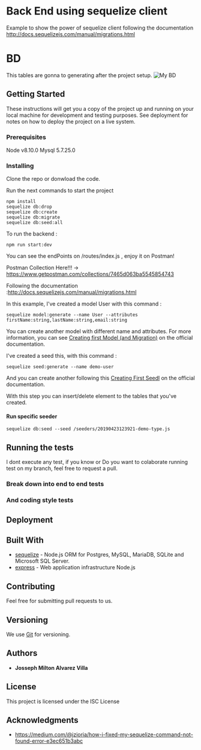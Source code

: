 # Back End using sequelize client

Example to show the power of sequelize client following the documentation http://docs.sequelizejs.com/manual/migrations.html
# BD
This tables are gonna to generating after the  project setup.
![My BD](https://user-images.githubusercontent.com/17790050/56949780-0baefe80-6b34-11e9-8850-452453240211.png)

## Getting Started

These instructions will get you a copy of the project up and running on your local machine for development and testing purposes. See deployment for notes on how to deploy the project on a live system.

### Prerequisites

Node v8.10.0
Mysql 5.7.25.0

### Installing

Clone the repo or donwload the code.

Run the next commands to start the project

```
npm install
sequelize db:drop
sequelize db:create
sequelize db:migrate
sequelize db:seed:all
```
To run the backend : 

```
npm run start:dev
```
You can see the endPoints on /routes/index.js , enjoy it on Postman!

Postman Collection Here!!! -> https://www.getpostman.com/collections/7465d063ba5545854743


Following the documentation :http://docs.sequelizejs.com/manual/migrations.html

In this example, I've created a model User with this command : 
```
sequelize model:generate --name User --attributes firstName:string,lastName:string,email:string
```
You can create another model with different name and attributes. For more information, you can see [Creating first Model (and Migration)](http://docs.sequelizejs.com/manual/migrations.html) on the official documentation.

I've created a seed  this, with this command : 
```
sequelize seed:generate --name demo-user
```


And you can create another following this  [Creating First Seedl](http://docs.sequelizejs.com/manual/migrations.html) on the official documentation.

With this step you can insert/delete element to the tables that you've created.


#### Run specific seeder

```
sequelize db:seed --seed /seeders/20190423123921-demo-type.js
```

## Running the tests

I dont execute any test, if you know or Do you want to colaborate running test on my branch, feel free to request a pull.

### Break down into end to end tests

### And coding style tests



## Deployment

## Built With

* [sequelize](http://docs.sequelizejs.com/) - Node.js ORM for Postgres, MySQL, MariaDB, SQLite and Microsoft SQL Server.
* [express](https://expressjs.com/es/) - Web application infrastructure Node.js

## Contributing

Feel free for submitting pull requests to us.

## Versioning

We use [Git](https://github.com) for versioning.

## Authors

* **Josseph Milton Alvarez Villa**

## License

This project is licensed under the ISC License 

## Acknowledgments

* https://medium.com/@jzioria/how-i-fixed-my-sequelize-command-not-found-error-e3ec651b3abc
